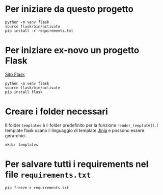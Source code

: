 # Per iniziare da questo progetto

```
python -m venv flask
source flask/bin/activate
pip install -r requirements.txt
```

# Per iniziare ex-novo un progetto Flask

[Sito Flask](https://flask.palletsprojects.com/en/stable/)

```
python -m venv flask
source flask/bin/activate
pip install flask
```

# Creare i folder necessari

Il folder `templates` è il folder predefinito per la funzione `render_template()`. I template flask usano il linguaggio di template [Jinja](https://palletsprojects.com/projects/jinja/) e possono essere gerarchici.

```
mkdir templates
```

# Per salvare tutti i requirements nel file `requirements.txt`

```
pip freeze > requirements.txt
```



